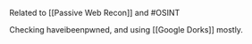 
Related to [[Passive Web Recon]] and #OSINT 

Checking haveibeenpwned, and using [[Google Dorks]] mostly.